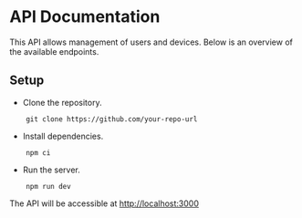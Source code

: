 # API Documentation

This API allows management of users and devices. Below is an overview of the available endpoints.


## Setup
- Clone the repository.
```
    git clone https://github.com/your-repo-url
```

- Install dependencies.
```
    npm ci 
```

- Run the server. 
```
    npm run dev
```

The API will be accessible at  [http://localhost:3000](http://localhost:3000)

